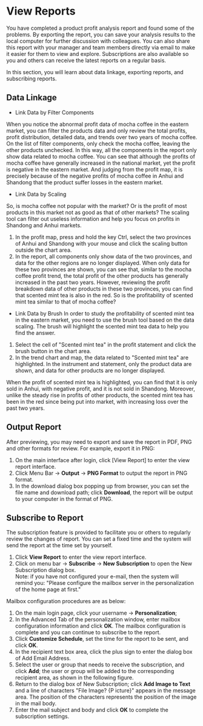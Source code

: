 # View Reports
You have completed a product profit analysis report and found some of the problems. By exporting the report, you can save your
analysis results to the local computer for further discussion with colleagues. You can also share this report
with your manager and team members directly via email to make it easier for them to view and explore. Subscriptions are also available so
you and others can receive the latest reports on a regular basis.

In this section, you will learn about data linkage, exporting reports, and subscribing reports.

## Data Linkage

* Link Data by Filter Components

When you notice the abnormal profit data of mocha coffee in the eastern market, you can filter the products data and only review
the total profits, profit distribution, detailed data, and trends over two years of mocha coffee.
On the list of filter components, only check the mocha coffee, leaving the other products unchecked. In this way, all the components in the report only show 
data related to mocha coffee.
You can see that although the profits of mocha coffee have generally increased in the national market, yet the profit is negative in the eastern market.
And judging from the profit map, it is precisely because of the negative profits of mocha coffee in Anhui and Shandong that the product suffer losses in the eastern market.
* Link Data by Scaling

So, is mocha coffee not popular with the market? Or is the profit of most products in this market not as good as that of other markets? The scaling
tool can filter out useless information and help you focus on profits in Shandong and Anhui markets.

1. In the profit map, press and hold the key Ctrl, select the two provinces of Anhui and Shandong with your mouse and click the scaling
button outside the chart area.
2. In the report, all components only show data of the two provinces, and data for the other regions are no longer displayed.
When only data for these two provinces are shown, you can see that, similar to the mocha coffee profit trend, the total profit of the other products has generally increased in the past two
years. However, reviewing the profit breakdown data of other products in these two provinces, you can find that scented mint tea is also
in the red. So is the profitability of scented mint tea similar to that of mocha coffee?

* Link Data by Brush
In order to study the profitability of scented mint tea in the eastern market, you need to use the brush tool based on the data scaling. The brush will highlight the scented mint tea data to help you find the answer.

1. Select the cell of "Scented mint tea" in the profit statement and click the brush button in the chart area.
2. In the trend chart and map, the data related to "Scented mint tea" are highlighted. In the instrument and statement, only the product
data are shown, and data for other products are no longer displayed.

When the profit of scented mint tea is highlighted, you can find that it is only sold in Anhui, with negative profit, and it is
not sold in Shandong. Moreover, unlike the steady rise in profits of other products, the scented mint tea has been in the red
since being put into market, with increasing loss over the past two years.

## Output Report

After previewing, you may need to export and save the report in PDF, PNG and other formats for review. For example, export
it in PNG:

1. On the main interface after login, click [View Report] to enter the view report interface.<br>
2. Click Menu Bar -> **Output** -> **PNG Format** to output the report in PNG format.<br>
3. In the download dialog box popping up from browser, you can set the file name and download path; click **Download**, the report will be output to your computer in the format of
PNG.

## Subscribe to Report
The subscription feature is provided to facilitate you or others to regularly review the changes of report. You can
set a fixed time and the system will send the report at the time set by yourself.<br>

1. Click **View Report** to enter the view report interface.<br>
2. Click on menu bar -> **Subscribe** -> **New Subscription** to open the New Subscription dialog box.<br>
Note: if you have not configured your e-mail, then the system will remind you: "Please configure the mailbox
server in the personalization of the home page at first."

Mailbox configuration procedures are as below:<br>
1. On the main login page, click your username -> **Personalization**;<br>
2. In the Advanced Tab of the personalization window, enter mailbox configuration information and click **OK**. The mailbox configuration is complete and you
can continue to subscribe to the report.<br>
3. Click **Customize Schedule**, set the time for the report to be sent, and click **OK**.<br>
4. In the recipient text box area, click the plus sign to enter the dialog box of Add Email Address.
5. Select the user or group that needs to receive the subscription, and click **Add**; the user or group will be added to the corresponding recipient area,
as shown in the following figure.<br>
6. Return to the dialog box of New Subscription; click **Add Image to Text** and a line of characters "File Image? {P
icture}" appears in the message area. The position of the characters represents the position of the image in the mail body.<br>
7. Enter the mail subject and body and click **OK** to complete the subscription settings.<br>

